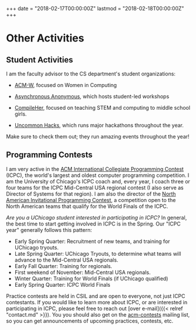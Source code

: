 +++
date = "2018-02-17T00:00:00Z"
lastmod = "2018-02-18T00:00:00Z"
+++

Other Activities
================

Student Activities
------------------

I am the faculty advisor to the CS department's student organizations:

- [ACM-W](https://www.facebook.com/acmwuchicago/), focused on Women in Computing

- [Asynchronous Anonymous](https://www.facebook.com/AsyncAnon/), which hosts student-led workshops

- [CompileHer](http://femmes.io/), focused on teaching STEM and computing to middle school girls.

- [Uncommon Hacks](https://uncommonhacks.com/), which runs major hackathons throughout the year.

Make sure to check them out; they run amazing events throughout the year!


Programming Contests
--------------------

I am very active in the [ACM International Collegiate Programming Contest](http://icpc.baylor.edu/) (ICPC), the world's largest and oldest computer programming competition. I am the University of Chicago's ICPC coach and, every year, I coach three or four teams for the ICPC Mid-Central USA regional contest (I also serve as Director of Systems for that region). I am also the director of the [North American Invitational Programming Contest](http://naipc.uchicago.edu/), a competition open to the North American teams that qualify for the World Finals of the ICPC.

*Are you a UChicago student interested in participating in ICPC?* In general, the best time to start getting involved in ICPC is in the Spring. Our "ICPC year" generally follows this pattern:

- Early Spring Quarter: Recruitment of new teams, and training for UChicago tryouts.
- Late Spring Quarter: UChicago Tryouts, to determine what teams will advance to the Mid-Central USA regionals.
- Early Fall Quarter: Training for regionals.
- First weekend of November: Mid-Central USA regionals.
- Winter Quarter: Training for World Finals (if UChicago qualified)
- Early Spring Quarter: ICPC World Finals

Practice contests are held in CSIL and are open to everyone, not just ICPC contestants. If you would like to learn more about ICPC, or are interested in participating in ICPC, please feel free to reach out [over e-mail]({{< relref "contact.md" >}}). You you should also get on the [acm-contests](https://mailman.cs.uchicago.edu/mailman/listinfo/acm-contests) mailing list, so you can get announcements of upcoming practices, contests, etc.
